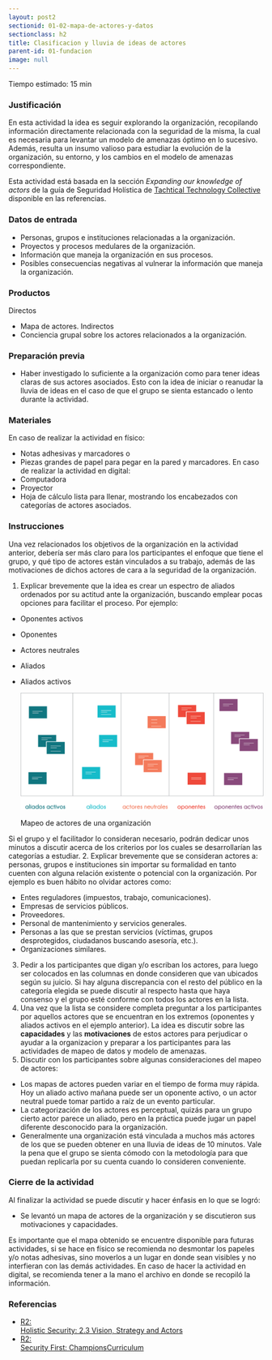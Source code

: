 ```yaml
---
layout: post2
sectionid: 01-02-mapa-de-actores-y-datos
sectionclass: h2
title: Clasificacion y lluvia de ideas de actores
parent-id: 01-fundacion
image: null
---
```


 Tiempo estimado: 15 min

### Justificación
En esta actividad la idea es seguir explorando la organización, recopilando información directamente relacionada con la seguridad de la misma, la cual es necesaria para levantar un modelo de amenazas óptimo en lo sucesivo. Además, resulta un insumo valioso para estudiar la evolución de la organización, su entorno, y los cambios en el modelo de amenazas correspondiente.

Esta actividad está basada en la sección *Expanding our knowledge of actors* de la guía de Seguridad Holística de [Tachtical Technology Collective](https://tacticaltech.org/) disponible en las referencias.

### Datos de entrada
* Personas, grupos e instituciones relacionadas a la organización.
* Proyectos y procesos medulares de la organización.
* Información que maneja la organización en sus procesos.
* Posibles consecuencias negativas al vulnerar la información que maneja la organización.

### Productos
 Directos
  * Mapa de actores.
 Indirectos
  * Conciencia grupal sobre los actores relacionados a la organización.

### Preparación previa
* Haber investigado lo suficiente a la organización como para tener ideas claras de  sus actores asociados. Esto con la idea de iniciar o reanudar la lluvia de ideas en el caso de que el grupo se sienta estancado o lento durante la actividad.

### Materiales
 En caso de realizar la actividad en físico:
  * Notas adhesivas y marcadores o
  * Piezas grandes de papel para pegar en la pared y marcadores.
 En caso de realizar la actividad en digital:
  * Computadora
  * Proyector
  * Hoja de cálculo lista para llenar, mostrando los encabezados con categorías de actores asociados.

### Instrucciones
Una vez relacionados los objetivos de la organización en la actividad anterior, debería ser más claro para los participantes el enfoque que tiene el grupo, y qué tipo de actores están vinculados a su trabajo, además de las motivaciones de dichos actores de cara a la seguridad de la organización.

1. Explicar brevemente que la idea es crear un espectro de aliados ordenados por su actitud ante la organización, buscando emplear pocas opciones para facilitar el proceso. Por ejemplo:
  * Oponentes activos
  * Oponentes
  * Actores neutrales
  * Aliados
  * Aliados activos

    ![espectro-de-actores-holistic](/es/assets/images/ES-Grafico-1.png)

    Mapeo de actores de una organización

Si el grupo y el facilitador lo consideran necesario, podrán dedicar unos minutos a discutir acerca de los criterios por los cuales se desarrollarían las categorías a estudiar.
2. Explicar brevemente que se consideran actores a: personas, grupos e instituciones sin importar su formalidad en tanto cuenten con alguna relación existente o potencial con la organización. Por ejemplo es buen hábito no olvidar actores como:
* Entes reguladores (impuestos, trabajo, comunicaciones).
* Empresas de servicios públicos.
* Proveedores.
* Personal de mantenimiento y servicios generales.
* Personas a las que se prestan servicios (víctimas, grupos desprotegidos, ciudadanos buscando asesoría, etc.).
* Organizaciones similares.
3. Pedir a los participantes que digan y/o escriban los actores, para luego ser colocados en las columnas en donde consideren que van ubicados según su juicio. Si hay alguna discrepancia con el resto del público en la categoría elegida se puede discutir al respecto hasta que haya consenso y el grupo esté conforme con todos los actores en la lista.
4. Una vez que la lista se considere completa preguntar a los participantes por aquellos actores que se encuentran en los extremos (oponentes y aliados activos en el ejemplo anterior). La idea es discutir sobre las **capacidades** y las **motivaciones** de estos actores para perjudicar o ayudar a la organizacion y preparar a los participantes para las actividades de mapeo de datos y modelo de amenazas.
5. Discutir con los participantes sobre algunas consideraciones del mapeo de actores:
* Los mapas de actores pueden variar en el tiempo de forma muy rápida. Hoy un aliado activo mañana puede ser un oponente activo, o un actor neutral puede tomar partido a raíz de un evento particular.
* La categorización de los actores es perceptual, quizás para un grupo cierto actor parece un aliado, pero en la práctica puede jugar un papel diferente desconocido para la organización.
* Generalmente una organización está vinculada a muchos más actores de los que se pueden obtener en una lluvia de ideas de 10 minutos. Vale la pena que el grupo se sienta cómodo con la metodología para que puedan replicarla por su cuenta cuando lo consideren conveniente.

### Cierre de la actividad
Al finalizar la actividad se puede discutir y hacer énfasis en lo que se logró:
* Se levantó un mapa de actores de la organización y se discutieron sus motivaciones y capacidades.

Es importante que el mapa obtenido se encuentre disponible para futuras actividades, si se hace en físico se recomienda no desmontar los papeles y/o notas adhesivas, sino moverlos a un lugar en donde sean visibles y no interfieran con las demás actividades. En caso de hacer la actividad en digital, se recomienda tener a la mano el archivo en donde se recopiló la información.

### Referencias

<ul class="ref-ul">

<li><a target="_blank" href="https://holistic-security.tacticaltech.org/chapters/explore/2-3-vision-strategy-and-actors"><div class="ref-1">R2: </div>Holistic Security: 2.3 Vision, Strategy and Actors</a>
</li>
<li><a target="_blank" href="https://github.com/securityfirst/championscurriculum/blob/master/communications.md"><div class="ref-1">R2: </div>Security First: ChampionsCurriculum</a>
</li>

</ul>
